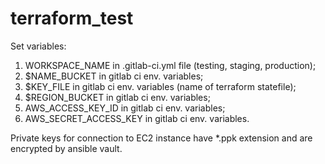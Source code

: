 # terraform_test
Set variables:
   1. WORKSPACE_NAME in .gitlab-ci.yml file (testing, staging, production);
   2. $NAME_BUCKET in gitlab ci env. variables;
   3. $KEY_FILE in gitlab ci env. variables (name of terraform statefile);
   4. $REGION_BUCKET in gitlab ci env. variables;
   5. AWS_ACCESS_KEY_ID in gitlab ci env. variables;
   6. AWS_SECRET_ACCESS_KEY in gitlab ci env. variables.

Private keys for connection to EC2 instance have \*.ppk extension and are encrypted by ansible vault.
